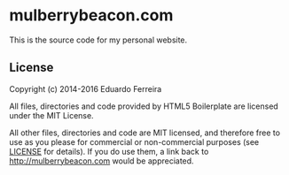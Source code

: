 mulberrybeacon.com
==================

This is the source code for my personal website.

## License

Copyright (c) 2014-2016 Eduardo Ferreira

All files, directories and code provided by HTML5 Boilerplate are licensed
under the MIT License.

All other files, directories and code are MIT licensed, and therefore free to
use as you please for commercial or non-commercial purposes (see [LICENSE](LICENSE)
for details). If you do use them, a link back to http://mulberrybeacon.com would
be appreciated.
